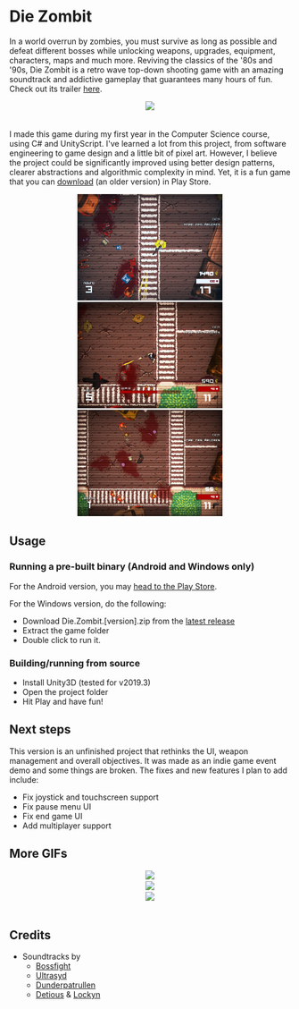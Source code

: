 # Die Zombit

In a world overrun by zombies, you must survive as long as possible and defeat different bosses while unlocking weapons, upgrades, equipment, characters, maps and much more. Reviving the classics of the '80s and '90s, Die Zombit is a retro wave top-down shooting game with an amazing soundtrack and addictive gameplay that guarantees many hours of fun. Check out its trailer [here](https://www.youtube.com/watch?v=sO7FSZ3TJns).

<div align="center">
    <img src="Images/zombit_walter.gif" width="480"/>
</div>
<br/>

I made this game during my first year in the Computer Science course, using C# and UnityScript. I've learned a lot from this project, from software engineering to game design and a little bit of pixel art. However, I believe the project could be significantly improved using better design patterns, clearer abstractions and algorithmic complexity in mind. Yet, it is a fun game that you can [download](https://play.google.com/store/apps/details?id=com.elitgames.zombit) (an older version) in Play Store.

<div align="center">
<img src="Images/3.png" width="260" height="190"> <img src="Images/2.png" width="260" height="190"> <img src="Images/1.png" width="260" height="190">
</div>

## Usage

### Running a pre-built binary (Android and Windows only)

For the Android version, you may [head to the Play Store](https://play.google.com/store/apps/details?id=com.elitgames.zombit).

For the Windows version, do the following:
- Download Die.Zombit.[version].zip from the [latest release](https://github.com/bryanoliveira/unity-zombit/releases)
- Extract the game folder
- Double click to run it.

### Building/running from source

-   Install Unity3D (tested for v2019.3)
-   Open the project folder
-   Hit Play and have fun!

## Next steps

This version is an unfinished project that rethinks the UI, weapon management and overall objectives. It was made as an indie game event demo and some things are broken. The fixes and new features I plan to add include:

-   Fix joystick and touchscreen support
-   Fix pause menu UI
-   Fix end game UI
-   Add multiplayer support

## More GIFs

<div align="center">
    <img src="Images/monster.gif" width="480"/><br/>
    <img src="Images/round_up.gif" width="480"/><br/>
    <img src="Images/game.gif" width="480"/>
</div>

<br/>

## Credits

-   Soundtracks by
    -   [Bossfight](https://soundcloud.com/bossfightswe)
    -   [Ultrasyd](https://soundcloud.com/ultrasyd)
    -   [Dunderpatrullen](https://soundcloud.com/dunderpatrullen)
    -   [Detious](https://soundcloud.com/detiouss) & [Lockyn](https://soundcloud.com/lockyn)
